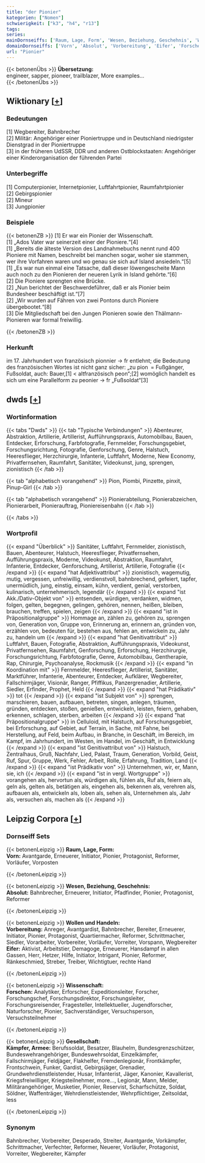 ```yaml
---
title: "der Pionier"
kategorien: ["Nomen"]
schwierigkeit: ["k3", "h4", "r13"]
tags:
series:
mainDornseiffs: ['Raum, Lage, Form', 'Wesen, Beziehung, Geschehnis', 'Wollen und Handeln', 'Wissenschaft', 'Gesellschaft']
domainDornseiffs: ['Vorn', 'Absolut', 'Vorbereitung', 'Eifer', 'Forschen', 'Kämpfer, Armee']
url: "Pionier"
---
```


{{< betonenÜbs >}}
**Übersetzung:**  
engineer, sapper, pioneer, trailblazer, More examples...  
{{< /betonenÜbs >}}

## Wiktionary [[+](https://de.wiktionary.org/wiki/Pionier)]

### Bedeutungen
[1] Wegbereiter, Bahnbrecher  
[2] Militär: Angehöriger einer Pioniertruppe und in Deutschland niedrigster Dienstgrad in der Pioniertruppe  
[3] in der früheren UdSSR, DDR und anderen Ostblockstaaten: Angehöriger einer Kinderorganisation der führenden Partei  

### Unterbegriffe
[1] Computerpionier, Internetpionier, Luftfahrtpionier, Raumfahrtpionier  
[2] Gebirgspionier  
[2] Mineur  
[3] Jungpionier  

### Beispiele
{{< betonenZB >}}
[1] Er war ein Pionier der Wissenschaft.  
[1] „Ados Vater war seinerzeit einer der Pioniere.“[4]  
[1] „Bereits die älteste Version des Landnahmebuchs nennt rund 400 Pioniere mit Namen, beschreibt bei manchen sogar, woher sie stammen, wer ihre Vorfahren waren und wo genau sie sich auf Island ansiedeln.“[5]  
[1] „Es war nun einmal eine Tatsache, daß dieser löwengescheite Mann auch noch zu den Pionieren der neueren Lyrik in Island gehörte.“[6]  
[2] Die Pioniere sprengten eine Brücke.  
[2] „Nun berichtet der Beschwerdeführer, daß er als Pionier beim Bundesheer beschäftigt ist.“[7]  
[2] „Wir wurden auf Fähren von zwei Pontons durch Pioniere übergebootet.“[8]  
[3] Die Mitgliedschaft bei den Jungen Pionieren sowie den Thälmann-Pionieren war formal freiwillig.  

{{< /betonenZB >}}
### Herkunft
im 17. Jahrhundert von französisch pionnier → fr entlehnt; die Bedeutung des französischen Wortes ist nicht ganz sicher: „zu pion = Fußgänger, Fußsoldat, auch: Bauer,[1] < altfranzösisch peon“;[2] womöglich handelt es sich um eine Parallelform zu peonier → fr „Fußsoldat“[3]  



## dwds [[+](https://www.dwds.de/wb/Pionier)]

### Wortinformation
{{< tabs "Dwds" >}}
{{< tab "Typische Verbindungen" >}}
Abenteurer, Abstraktion, Artillerie, Artillerist, Aufführungspraxis, Automobilbau, Bauen, Entdecker, Erforschung, Farbfotografie, Fernmelder, Forschungsgebiet, Forschungsrichtung, Fotografie, Genforschung, Genre, Halstuch, Heeresflieger, Herzchirurgie, Infanterie, Luftfahrt, Moderne, New Economy, Privatfernsehen, Raumfahrt, Sanitäter, Videokunst, jung, sprengen, zionistisch
{{< /tab >}}

{{< tab "alphabetisch vorangehend" >}}
Pion, Piombi, Pinzette, pinxit, Pinup-Girl
{{< /tab >}}

{{< tab "alphabetisch vorangehend" >}}
Pionierabteilung, Pionierabzeichen, Pionierarbeit, Pionierauftrag, Pioniereisenbahn
{{< /tab >}}

{{< /tabs >}}

### Wortprofil
{{< expand "Überblick" >}} Sanitäter, Luftfahrt, Fernmelder, zionistisch, Bauen, Abenteurer, Halstuch, Heeresflieger, Privatfernsehen, Aufführungspraxis, Moderne, Videokunst, Abstraktion, Raumfahrt, Infanterie, Entdecker, Genforschung, Artillerist, Artillerie, Fotografie {{< /expand >}}
{{< expand "hat Adjektivattribut" >}} zionistisch, wagemutig, mutig, vergessen, unfreiwillig, verdienstvoll, bahnbrechend, gefeiert, tapfer, unermüdlich, jung, einstig, einsam, kühn, verdient, genial, verstorben, kulinarisch, unternehmerisch, legendär {{< /expand >}}
{{< expand "ist Akk./Dativ-Objekt von" >}} entsenden, würdigen, verdanken, widmen, folgen, gelten, begegnen, gelingen, gehören, nennen, heißen, bleiben, brauchen, treffen, spielen, zeigen {{< /expand >}}
{{< expand "ist in Präpositionalgruppe" >}} Hommage an, zählen zu, gehören zu, sprengen von, Generation von, Gruppe von, Erinnerung an, erinnern an, gründen von, erzählen von, bedeuten für, bestehen aus, fehlen an, entwickeln zu, Jahr zu, handeln um {{< /expand >}}
{{< expand "hat Genitivattribut" >}} Luftfahrt, Bauen, Fotografie, Abstraktion, Aufführungspraxis, Videokunst, Privatfernsehen, Raumfahrt, Genforschung, Erforschung, Herzchirurgie, Forschungsrichtung, Farbfotografie, Genre, Automobilbau, Gentherapie, Rap, Chirurgie, Psychoanalyse, Rockmusik {{< /expand >}}
{{< expand "in Koordination mit" >}} Fernmelder, Heeresflieger, Artillerist, Sanitäter, Marktführer, Infanterie, Abenteurer, Entdecker, Aufklärer, Wegbereiter, Fallschirmjäger, Visionär, Ranger, Pfiffikus, Panzergrenadier, Artillerie, Siedler, Erfinder, Prophet, Held {{< /expand >}}
{{< expand "hat Prädikativ" >}} tot {{< /expand >}}
{{< expand "ist Subjekt von" >}} sprengen, marschieren, bauen, aufbauen, betreten, singen, anlegen, träumen, gründen, entdecken, stoßen, genießen, entwickeln, leisten, feiern, gehaben, erkennen, schlagen, sterben, arbeiten {{< /expand >}}
{{< expand "hat Präpositionalgruppe" >}} in Celluloid, mit Halstuch, auf Forschungsgebiet, bei Erforschung, auf Gebiet, auf Terrain, in Sache, mit Fahne, bei Herstellung, auf Feld, beim Aufbau, in Branche, in Geschäft, im Bereich, im Kampf, im Jahrhundert, im Westen, im Handel, im Geschäft, in Entwicklung {{< /expand >}}
{{< expand "ist Genitivattribut von" >}} Halstuch, Zentralhaus, Gruß, Nachfahr, Lied, Palast, Traum, Generation, Vorbild, Geist, Ruf, Spur, Gruppe, Werk, Fehler, Arbeit, Rolle, Erfahrung, Tradition, Land {{< /expand >}}
{{< expand "ist Prädikativ von" >}} Unternehmen, wir, er, Mann, sie, ich {{< /expand >}}
{{< expand "ist in vergl. Wortgruppe" >}} vorangehen als, hervortun als, würdigen als, fühlen als, Ruf als, feiern als, geln als, gelten als, betätigen als, eingehen als, bekennen als, verehren als, aufbauen als, entwickeln als, loben als, sehen als, Unternehmen als, Jahr als, versuchen als, machen als {{< /expand >}}

## Leipzig Corpora [[+](https://corpora.uni-leipzig.de/en/res?word=Pionier&corpusId=deu_newscrawl-public_2018)]

### Dornseiff Sets
{{< betonenLeipzig >}}
**Raum, Lage, Form:**  
**Vorn:** Avantgarde, Erneuerer, Initiator, Pionier, Protagonist, Reformer, Vorläufer, Vorposten  

{{< /betonenLeipzig >}}


{{< betonenLeipzig >}}
**Wesen, Beziehung, Geschehnis:**  
**Absolut:** Bahnbrecher, Erneuerer, Initiator, Pfadfinder, Pionier, Protagonist, Reformer  

{{< /betonenLeipzig >}}


{{< betonenLeipzig >}}
**Wollen und Handeln:**  
**Vorbereitung:** Anreger, Avantgardist, Bahnbrecher, Bereiter, Erneuerer, Initiator, Pionier, Protagonist, Quartiermacher, Reformer, Schrittmacher, Siedler, Vorarbeiter, Vorbereiter, Vorläufer, Vorreiter, Vorspann, Wegbereiter  
**Eifer:** Aktivist, Arbeitstier, Demagoge, Erneuerer, Hansdampf in allen Gassen, Herr, Hetzer, Hilfe, Initiator, Intrigant, Pionier, Reformer, Ränkeschmied, Streber, Treiber, Wichtigtuer, rechte Hand  

{{< /betonenLeipzig >}}


{{< betonenLeipzig >}}
**Wissenschaft:**  
**Forschen:** Analytiker, Erforscher, Expeditionsleiter, Forscher, Forschungschef, Forschungsdirektor, Forschungsleiter, Forschungsreisender, Fragesteller, Intellektueller, Jugendforscher, Naturforscher, Pionier, Sachverständiger, Versuchsperson, Versuchsteilnehmer  

{{< /betonenLeipzig >}}


{{< betonenLeipzig >}}
**Gesellschaft:**  
**Kämpfer, Armee:** Berufssoldat, Besatzer, Blauhelm, Bundesgrenzschützer, Bundeswehrangehöriger, Bundeswehrsoldat, Einzelkämpfer, Fallschirmjäger, Feldjäger, Flakhelfer, Fremdenlegionär, Frontkämpfer, Frontschwein, Funker, Gardist, Gebirgsjäger, Grenadier, Grundwehrdienstleistender, Husar, Infanterist, Jäger, Kanonier, Kavallerist, Kriegsfreiwilliger, Kriegsteilnehmer, more..., Legionär, Mann, Melder, Militärangehöriger, Musketier, Pionier, Reservist, Scharfschütze, Soldat, Söldner, Waffenträger, Wehrdienstleistender, Wehrpflichtiger, Zeitsoldat, less  

{{< /betonenLeipzig >}}

### Synonym
Bahnbrecher, Vorbereiter, Desperado, Streiter, Avantgarde, Vorkämpfer, Schrittmacher, Verfechter, Reformer, Neuerer, Vorläufer, Protagonist, Vorreiter, Wegbereiter, Kämpfer

